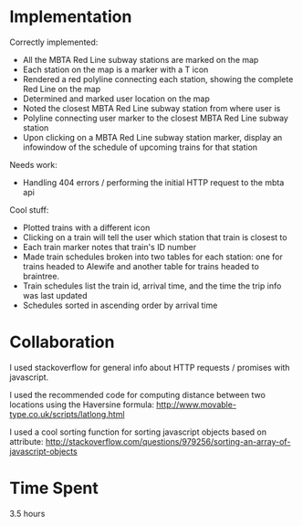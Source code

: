 # Implementation

Correctly implemented:
- All the MBTA Red Line subway stations are marked on the map
- Each station on the map is a marker with a T icon
- Rendered a red polyline connecting each station, showing the complete Red Line on the map
- Determined and marked user location on the map
- Noted the closest MBTA Red Line subway station from where user is
- Polyline connecting user marker to the closest MBTA Red Line subway station
- Upon clicking on a MBTA Red Line subway station marker, display an infowindow of the schedule of upcoming trains for that station

Needs work:
- Handling 404 errors / performing the initial HTTP request to the mbta api

Cool stuff:
- Plotted trains with a different icon
- Clicking on a train will tell the user which station that train is closest to
- Each train marker notes that train's ID number 
- Made train schedules broken into two tables for each station: one for trains
headed to Alewife and another table for trains headed to braintree.
- Train schedules list the train id, arrival time, and the time the trip info 
was last updated
- Schedules sorted in ascending order by arrival time

# Collaboration
I used stackoverflow for general info about HTTP requests / promises with javascript. 

I used the recommended code for computing distance between two locations
using the Haversine formula: http://www.movable-type.co.uk/scripts/latlong.html

I used a cool sorting function for sorting javascript objects based on attribute: http://stackoverflow.com/questions/979256/sorting-an-array-of-javascript-objects

# Time Spent
3.5 hours 